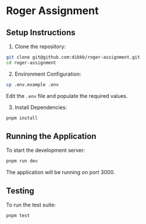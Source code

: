 # Roger Assignment

## Setup Instructions

1. Clone the repository:

```bash
git clone git@github.com:dibkb/roger-assignment.git
cd roger-assignment
```

2. Environment Configuration:

```bash
cp .env.example .env
```

Edit the `.env` file and populate the required values.

3. Install Dependencies:

```bash
pnpm install
```

## Running the Application

To start the development server:

```bash
pnpm run dev
```

The application will be running on port 3000.

## Testing

To run the test suite:

```bash
pnpm test
```
